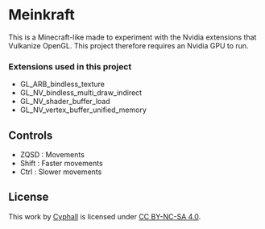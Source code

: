# Meinkraft
This is a Minecraft-like made to experiment with the Nvidia extensions that Vulkanize OpenGL.
This project therefore requires an Nvidia GPU to run.

### Extensions used in this project
* GL_ARB_bindless_texture
* GL_NV_bindless_multi_draw_indirect
* GL_NV_shader_buffer_load
* GL_NV_vertex_buffer_unified_memory

## Controls
* ZQSD : Movements
* Shift : Faster movements
* Ctrl : Slower movements

## License
This work by [Cyphall](https://github.com/Cyphall) is licensed under [CC BY-NC-SA 4.0](https://creativecommons.org/licenses/by-nc-sa/4.0).
